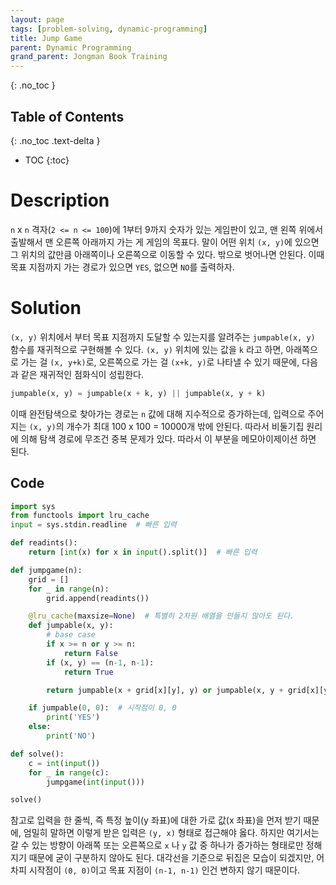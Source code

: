 ```yaml
---
layout: page
tags: [problem-solving, dynamic-programming]
title: Jump Game
parent: Dynamic Programming
grand_parent: Jongman Book Training
---
```


{: .no_toc }
## Table of Contents
{: .no_toc .text-delta }
- TOC
{:toc}

# Description

 `n` x `n` 격자(`2 <= n <= 100`)에 1부터 9까지 숫자가 있는 게임판이
 있고, 맨 왼쪽 위에서 출발해서 맨 오른쪽 아래까지 가는 게 게임의
 목표다. 말이 어떤 위치 `(x, y)`에 있으면 그 위치의 값만큼 아래쪽이나
 오른쪽으로 이동할 수 있다. 밖으로 벗어나면 안된다. 이때 목표 지점까지
 가는 경로가 있으면 `YES`, 없으면 `NO`를 출력하자.

# Solution
 `(x, y)` 위치에서 부터 목표 지점까지 도달할 수 있는지를 알려주는
 `jumpable(x, y)` 함수를 재귀적으로 구현해볼 수 있다. `(x, y)` 위치에
 있는 값을 `k` 라고 하면, 아래쪽으로 가는 걸 `(x, y+k)`로, 오른쪽으로
 가는 걸 `(x+k, y)`로 나타낼 수 있기 때문에, 다음과 같은 재귀적인
 점화식이 성립한다.

``` python
jumpable(x, y) = jumpable(x + k, y) || jumpable(x, y + k)
```

 이때 완전탐색으로 찾아가는 경로는 `n` 값에 대해 지수적으로
 증가하는데, 입력으로 주어지는 `(x, y)`의 개수가 최대 100 x 100 =
 10000개 밖에 안된다. 따라서 비둘기집 원리에 의해 탐색 경로에 무조건
 중복 문제가 있다. 따라서 이 부분을 메모아이제이션 하면 된다.


## Code

```python
import sys
from functools import lru_cache
input = sys.stdin.readline  # 빠른 입력

def readints():
    return [int(x) for x in input().split()]  # 빠른 입력

def jumpgame(n):
    grid = []
    for _ in range(n):
        grid.append(readints())

    @lru_cache(maxsize=None)  # 특별히 2차원 배열을 만들지 않아도 된다.
    def jumpable(x, y):
        # base case
        if x >= n or y >= n:
            return False
        if (x, y) == (n-1, n-1):
            return True

        return jumpable(x + grid[x][y], y) or jumpable(x, y + grid[x][y])

    if jumpable(0, 0):  # 시작점이 0, 0
        print('YES')
    else:
        print('NO')

def solve():
    c = int(input())
    for _ in range(c):
        jumpgame(int(input()))

solve()
```

 참고로 입력을 한 줄씩, 즉 특정 높이(y 좌표)에 대한 가로 값(x 좌표)을
 먼저 받기 때문에, 엄밀히 말하면 이렇게 받은 입력은 `(y, x)` 형태로
 접근해야 옳다. 하지만 여기서는 갈 수 있는 방향이 아래쪽 또는
 오른쪽으로 `x` 나 `y` 값 중 하나가 증가하는 형태로만 정해지기 때문에
 굳이 구분하지 않아도 된다. 대각선을 기준으로 뒤집은 모습이 되겠지만,
 어차피 시작점이 `(0, 0)`이고 목표 지점이 `(n-1, n-1)` 인건 변하지
 않기 때문이다.
